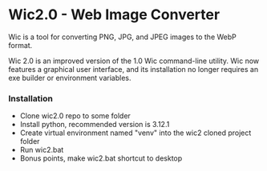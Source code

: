 # Wic2.0 - Web Image Converter
Wic is a tool for converting PNG, JPG, and JPEG images to the WebP format.

Wic 2.0 is an improved version of the 1.0 Wic command-line utility. Wic now features a graphical user interface, and its installation no longer requires an exe builder or environment variables.

### Installation
- Clone wic2.0 repo to some folder
- Install python, recommended version is 3.12.1
- Create virtual environment named "venv" into the wic2 cloned project folder 
- Run wic2.bat
- Bonus points, make wic2.bat shortcut to desktop